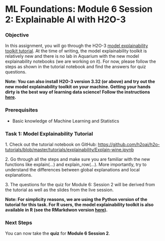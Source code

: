 # ML Foundations: Module 6 Session 2: Explainable AI with H2O-3

### Objective

In this assignment, you will go through the H2O-3 [model explainability toolkit tutorial](https://github.com/h2oai/h2o-tutorials/blob/master/tutorials/explainability/Explain-wine.ipynb). At the time of writing, the model explainability toolkit is relatively new and there is no lab in Aquarium with the new model explainability notebooks (we are working on it). For now, please follow the steps as shown in the tutorial notebook and find the answers for quiz questions. 

**Note: You can also install H2O-3 version 3.32 (or above) and try out the new model explainability toolkit on your machine. Getting your hands dirty is the best way of learning data science! Follow the instructions [here](http://h2o-release.s3.amazonaws.com/h2o/latest_stable.html).**

### Prerequisites

- Basic knowledge of Machine Learning and Statistics

### Task 1: Model Explainability Tutorial

1\. Check out the tutorial notebook on GitHub: https://github.com/h2oai/h2o-tutorials/blob/master/tutorials/explainability/Explain-wine.ipynb

2\. Go through all the steps and make sure you are familiar with the new functions like explain(...) and explain_row(...). More importantly, try to understand the differences between global explanations and local explanations.

3\. The questions for the quiz for Module 6: Session 2 will be derived from the tutorial as well as the slides from the live session.


**Note: For simplicity reasons, we are using the Python version of the tutorial for this task. For R users, the model explainability toolkit is also available in R (see the RMarkdwon version [here](https://github.com/h2oai/h2o-tutorials/blob/master/tutorials/explainability/Explain-wine.Rmd)).**


### Next Steps

You can now take the **quiz** for **Module 6 Session 2**.

